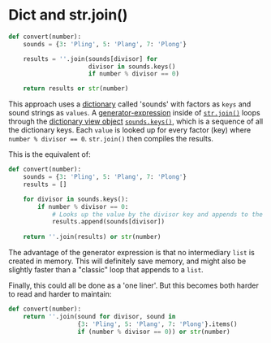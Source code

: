 # Dict and str.join()


```python
def convert(number):
    sounds = {3: 'Pling', 5: 'Plang', 7: 'Plong'}

    results = ''.join(sounds[divisor] for 
                      divisor in sounds.keys()
                      if number % divisor == 0)

    return results or str(number)
```

This approach uses a [dictionary][dict] called 'sounds' with factors as `keys` and sound strings as `values`.
A [generator-expression][generator-expressions] inside of [`str.join()`][str.join] loops through the [dictionary view object][dict-view-object] [`sounds.keys()`][dict.keys()], which is a sequence of all the dictionary keys.
 Each `value` is looked up for every factor (key) where `number % divisor == 0`.
 `str.join()` then compiles the results.

This is the equivalent of:

```python
def convert(number):
    sounds = {3: 'Pling', 5: 'Plang', 7: 'Plong'}
    results = []

    for divisor in sounds.keys():
        if number % divisor == 0:
            # Looks up the value by the divisor key and appends to the results list.
            results.append(sounds[divisor]) 
    
    return ''.join(results) or str(number)
```

The advantage of the generator expression is that no intermediary `list` is created in memory.
This will definitely save memory, and might also be slightly faster than a "classic" loop that appends to a `list`.

Finally, this could all be done as a 'one liner'.
But this becomes both harder to read and harder to maintain:

```python
def convert(number):
    return ''.join(sound for divisor, sound in 
                   {3: 'Pling', 5: 'Plang', 7: 'Plong'}.items()
                   if (number % divisor == 0)) or str(number)
```

[dict-view-object]: https://docs.python.org/3/library/stdtypes.html#dictionary-view-objects
[dict.keys()]: https://docs.python.org/3/library/stdtypes.html#dict.keys
[dict]: https://docs.python.org/3/tutorial/datastructures.html#dictionaries
[generator-expressions]: https://www.pythonmorsels.com/how-write-generator-expression/
[str.join]: https://docs.python.org/3/library/stdtypes.html#str.join

